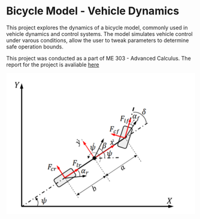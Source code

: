 # Bicycle Model - Vehicle Dynamics

This project explores the dynamics of a bicycle model, commonly used in vehicle dynamics and control systems. The model simulates vehicle control under varous conditions, allow the user to tweak parameters to determine safe operation bounds. 

This project was conducted as a part of ME 303 - Advanced Calculus. The report for the project is avaliable [here](docs/report.pdf)

![Bicycle Model Diagram](docs/model.png)

